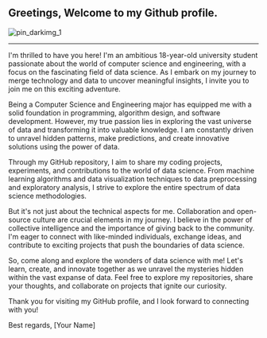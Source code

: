 ## Greetings, Welcome to my Github profile.
![pin_darkimg_1](https://github.com/Paul1518/Profile/assets/96533175/9471b594-73b6-4acf-8b57-00c3ba9631d7)
***

I'm thrilled to have you here! I'm an ambitious 18-year-old university student passionate about the world of computer science and engineering, with a focus on the fascinating field of data science. As I embark on my journey to merge technology and data to uncover meaningful insights, I invite you to join me on this exciting adventure.

Being a Computer Science and Engineering major has equipped me with a solid foundation in programming, algorithm design, and software development. However, my true passion lies in exploring the vast universe of data and transforming it into valuable knowledge. I am constantly driven to unravel hidden patterns, make predictions, and create innovative solutions using the power of data.

Through my GitHub repository, I aim to share my coding projects, experiments, and contributions to the world of data science. From machine learning algorithms and data visualization techniques to data preprocessing and exploratory analysis, I strive to explore the entire spectrum of data science methodologies.

But it's not just about the technical aspects for me. Collaboration and open-source culture are crucial elements in my journey. I believe in the power of collective intelligence and the importance of giving back to the community. I'm eager to connect with like-minded individuals, exchange ideas, and contribute to exciting projects that push the boundaries of data science.

So, come along and explore the wonders of data science with me! Let's learn, create, and innovate together as we unravel the mysteries hidden within the vast expanse of data. Feel free to explore my repositories, share your thoughts, and collaborate on projects that ignite our curiosity.

Thank you for visiting my GitHub profile, and I look forward to connecting with you!

Best regards,
[Your Name] 
